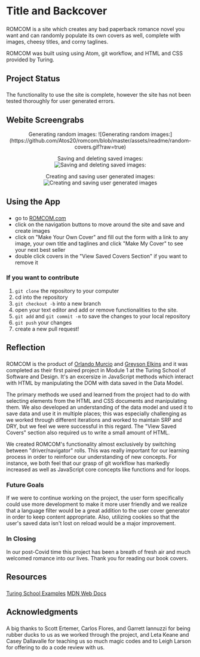 # Title and Backcover
###
ROMCOM is a site which creates any bad paperback romance novel you want and can randomly populate its own covers as well, complete with images, cheesy titles, and corny taglines.

ROMCOM was built using using Atom, git workflow, and HTML and CSS provided by Turing.

## Project Status
###
The functionality to use the site is complete, however the site has not been tested thoroughly for user generated errors. 

## Webite Screengrabs

<center>Generating random images:  
![Generating random images:](https://github.com/Atos20/romcom/blob/master/assets/readme/random-covers.gif?raw=true)

Saving and deleting saved images:  
![Saving and deleting saved images:](https://github.com/Atos20/romcom/blob/master/assets/readme/save%20and%20delete.gif?raw=true)

Creating and saving user generated images:  
![Creating and saving user generated images](https://github.com/Atos20/romcom/blob/master/assets/readme/make-your-own.gif?raw=true)</center>

## Using the App
###
* go to [ROMCOM.com](https://atos20.github.io/romcom/)
* click on the navigation buttons to move around the site and save and create images
* click on "Make Your Own Cover" and fill out the form with a link to any image, your own title and taglines and click "Make My Cover" to see your next best seller
* double click covers in the "View Saved Covers Section" if you want to remove it

### If you want to contribute

1. `git clone` the repository to your computer
1. cd into the repository
1. `git checkout -b` into a new branch 
1. open your text editor and add or remove functionalities to the site.
1. `git add` and `git commit -m` to save the changes to your local repository
1. `git push` your changes 
1. create a new pull request!

## Reflection
###
ROMCOM is the product of [Orlando Murcio](github.com/atos20) and [Greyson Elkins](github.com/GreysonElkins) and it was completed as their first paired project in Module 1 at the Turing School of Software and Design. It's an excersize in JavaScript methods which interact with HTML by manipulating the DOM with data saved in the Data Model.

The primary methods we used and learned from the project had to do with selecting elements from the HTML and CSS documents and manipulating them. We also developed an understanding of the data model and used it to save data and use it in multiple places; this was especially challenging as we worked through different iterations and worked to maintain SRP and DRY, but we feel we were successful in this regard. The "View Saved Covers" section also required us to write a small amount of HTML.

We created ROMCOM's functionality almost exclusively by switching between "driver/navigator" rolls. This was really important for our learning process in order to reinforce our understanding of new concepts. For instance, we both feel that our grasp of git workflow has markedly increased as well as JavaScript core concepts like functions and for loops. 

### Future Goals
If we were to continue working on the project, the user form specifically could use more development to make it more user friendly and we realize that a language filter would be a great addition to the user cover generator in order to keep content appropriate. Also, utilizing cookies so that the user's saved data isn't lost on reload would be a major improvement.

### In Closing
In our post-Covid time this project has been a breath of fresh air and much welcomed romance into our lives. Thank you for reading our book covers.

## Resources
###
[Turing School Examples](github.com/turingschool-examples/romcom)
[MDN Web Docs](https://developer.mozilla.org/en-US/)

## Acknowledgments
###
A big thanks to Scott Ertemer, Carlos Flores, and Garrett Iannuzzi for being rubber ducks to us as we worked through the project, and Leta Keane and Casey Dallavalle for teaching us so much magic codes and to Leigh Larson for offering to do a code review with us.




